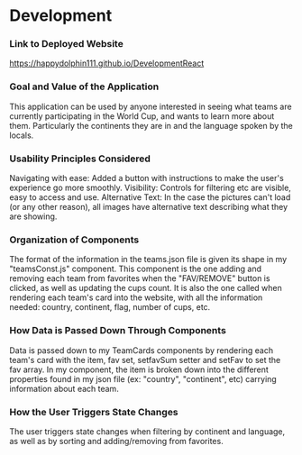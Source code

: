 # Development

### Link to Deployed Website
https://happydolphin111.github.io/DevelopmentReact

### Goal and Value of the Application
This application can be used by anyone interested in seeing what teams are currently participating in the World Cup, and wants to learn more about them. Particularly the continents they are in and the language spoken by the locals.

### Usability Principles Considered
Navigating with ease: Added a button with instructions to make the user's experience go more smoothly. 
Visibility: Controls for filtering etc are visible, easy to access and use.
Alternative Text: In the case the pictures can't load (or any other reason), all images have alternative text describing what they are showing. 

### Organization of Components
The format of the information in the teams.json file is given its shape in my "teamsConst.js" component. 
This component is the one adding and removing each team from favorites when the "FAV/REMOVE" button is clicked, as well as updating the cups count. It is also the one called when rendering each team's card into the website, with all the information needed: country, continent, flag, number of cups, etc.


### How Data is Passed Down Through Components
Data is passed down to my TeamCards components by rendering each team's card with the item, fav set, setfavSum setter and setFav to set the fav array. In my component, the item is broken down into the different properties found in my json file (ex: "country", "continent", etc) carrying information about each team. 


### How the User Triggers State Changes
The user triggers state changes when filtering by continent and language, as well as by sorting and adding/removing from favorites.
